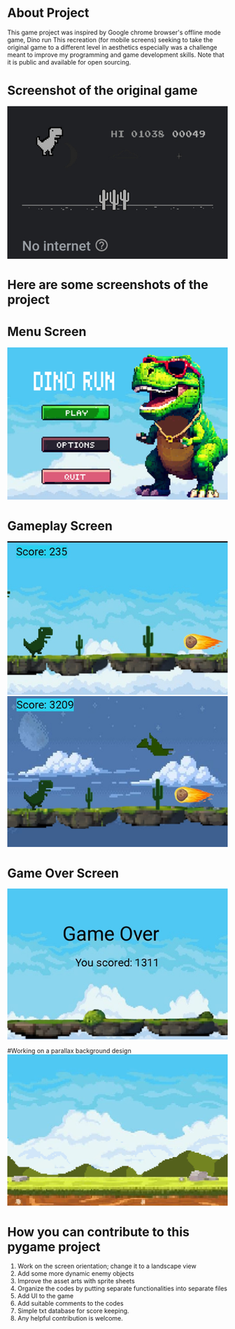 # About Project
This game project was inspired by Google chrome browser's offline mode game, Dino run This recreation (for mobile screens) seeking to take the original game to a different level in aesthetics especially was a challenge meant to improve my programming and game development skills. Note that it is public and available for open sourcing.

# Screenshot of the original game

!["Screenshot"](Game_screenshots/Screenshot2.png)

# Here are some screenshots of the project
# Menu Screen
!["Screenshot"](Game_screenshots/1740762097825.png)

# Gameplay Screen
!["Screenshot"](Game_screenshots/Screenshot_20250220-142655_1.png)
!["Screenshot"](Game_screenshots/Screenshot_20250220-142525_1.png)

# Game Over Screen
!["Screenshot"](Game_screenshots/Screenshot_20250223-213536_1.png)

#Working on a parallax background design
!["Screenshot"](Game_screenshots/1740959351642.png)

# How you can contribute to this pygame project 
1. Work on the screen orientation; change it to a landscape view
2. Add some more dynamic enemy objects 
3. Improve the asset arts with sprite sheets
4. Organize the codes by putting separate functionalities into separate files
5. Add UI to the game
6. Add suitable comments to the codes
7. Simple txt database for score keeping.
8. Any helpful contribution is welcome.
